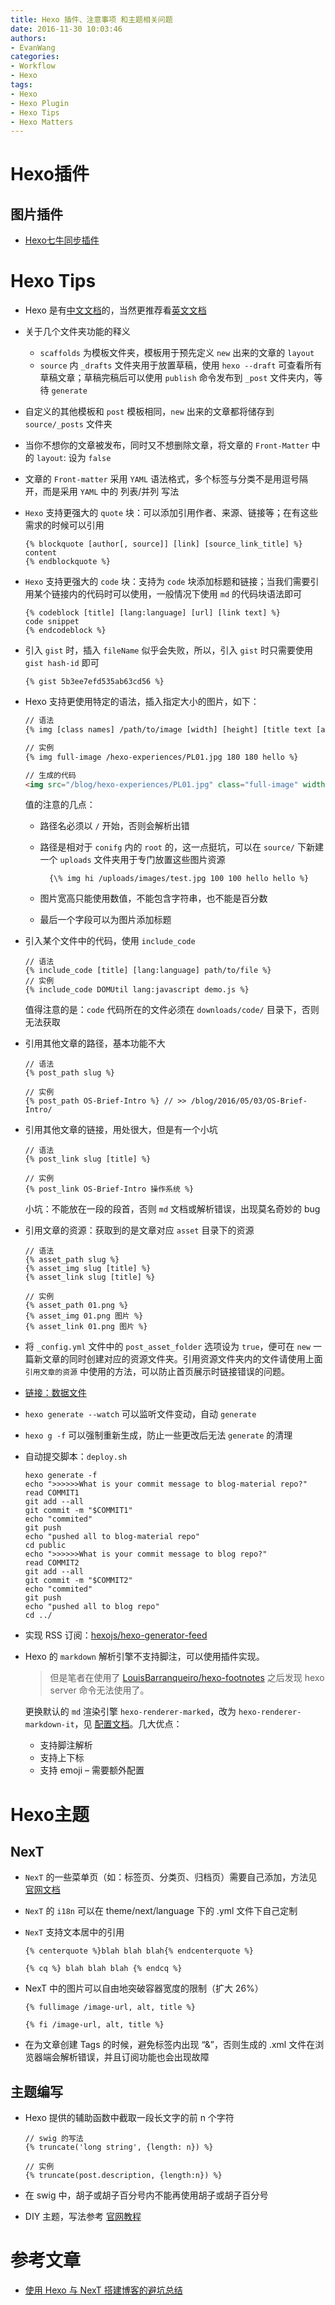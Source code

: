 ```yaml
---
title: Hexo 插件、注意事项 和主题相关问题
date: 2016-11-30 10:03:46
authors:
- EvanWang
categories:
- Workflow
- Hexo
tags:
- Hexo
- Hexo Plugin
- Hexo Tips
- Hexo Matters
---
```


# Hexo插件

## 图片插件

- [Hexo七牛同步插件](https://github.com/gyk001/hexo-qiniu-sync)

<!-- more -->

# Hexo Tips

- Hexo 是有[中文文档](https://hexo.io/zh-cn/docs/)的，当然更推荐看[英文文档](https://hexo.io/docs/)

- 关于几个文件夹功能的释义
  - `scaffolds` 为模板文件夹，模板用于预先定义 `new` 出来的文章的 `layout`
  - `source` 内 `_drafts` 文件夹用于放置草稿，使用 `hexo --draft` 可查看所有草稿文章；草稿完稿后可以使用 `publish` 命令发布到 `_post` 文件夹内，等待 `generate`

- 自定义的其他模板和 `post` 模板相同，`new` 出来的文章都将储存到 `source/_posts` 文件夹

- 当你不想你的文章被发布，同时又不想删除文章，将文章的 `Front-Matter` 中的 `layout`: 设为 `false`

- 文章的 `Front-matter` 采用 `YAML` 语法格式，多个标签与分类不是用逗号隔开，而是采用 `YAML` 中的 列表/并列 写法

- `Hexo` 支持更强大的 `quote` 块：可以添加引用作者、来源、链接等；在有这些需求的时候可以引用

    ```swig
    {% blockquote [author[, source]] [link] [source_link_title] %}
    content
    {% endblockquote %}
    ```

- `Hexo` 支持更强大的 `code` 块：支持为 `code` 块添加标题和链接；当我们需要引用某个链接内的代码时可以使用，一般情况下使用 `md` 的代码块语法即可

    ```swig
    {% codeblock [title] [lang:language] [url] [link text] %}
    code snippet
    {% endcodeblock %}
    ```

- 引入 `gist` 时，插入 `fileName` 似乎会失败，所以，引入 `gist` 时只需要使用 `gist hash-id` 即可

    ```swig
    {% gist 5b3ee7efd535ab63cd56 %}
    ```
- Hexo 支持更使用特定的语法，插入指定大小的图片，如下：

    ```html
    // 语法
    {% img [class names] /path/to/image [width] [height] [title text [alt text]] %}
    
    // 实例
    {% img full-image /hexo-experiences/PL01.jpg 180 180 hello %}

    // 生成的代码
    <img src="/blog/hexo-experiences/PL01.jpg" class="full-image" width="180" height="180" title="hello">
    ```

    值的注意的几点：

    - 路径名必须以 `/` 开始，否则会解析出错
    - 路径是相对于 `conifg` 内的 `root` 的，这一点挺坑，可以在 `source/` 下新建一个 `uploads` 文件夹用于专门放置这些图片资源

            {\% img hi /uploads/images/test.jpg 100 100 hello hello %}
    - 图片宽高只能使用数值，不能包含字符串，也不能是百分数
    - 最后一个字段可以为图片添加标题

- 引入某个文件中的代码，使用 `include_code`

    ```swig
    // 语法
    {% include_code [title] [lang:language] path/to/file %}
    // 实例
    {% include_code DOMUtil lang:javascript demo.js %}
    ```

    值得注意的是：`code` 代码所在的文件必须在 `downloads/code/` 目录下，否则无法获取
    

- 引用其他文章的路径，基本功能不大

    ```swig
    // 语法
    {% post_path slug %}

    // 实例
    {% post_path OS-Brief-Intro %} // >> /blog/2016/05/03/OS-Brief-Intro/
    ```

- 引用其他文章的链接，用处很大，但是有一个小坑

    ```swig
    // 语法
    {% post_link slug [title] %}
    
    // 实例
    {% post_link OS-Brief-Intro 操作系统 %}
    ```
    
    小坑：不能放在一段的段首，否则 `md` 文档或解析错误，出现莫名奇妙的 bug
 
- 引用文章的资源：获取到的是文章对应 `asset` 目录下的资源

    ```swig
    // 语法
    {% asset_path slug %}
    {% asset_img slug [title] %}
    {% asset_link slug [title] %}

    // 实例
    {% asset_path 01.png %}
    {% asset_img 01.png 图片 %}
    {% asset_link 01.png 图片 %}
    ```

- 将 `_config.yml` 文件中的 `post_asset_folder` 选项设为 `true`，便可在 `new` 一篇新文章的同时创建对应的资源文件夹。引用资源文件夹内的文件请使用上面 `引用文章的资源` 中使用的方法，可以防止首页展示时链接错误的问题。

- [链接：数据文件](https://hexo.io/zh-cn/docs/data-files.html)

- `hexo generate --watch` 可以监听文件变动，自动 `generate`

- `hexo g -f` 可以强制重新生成，防止一些更改后无法 `generate` 的清理

- 自动提交脚本：`deploy.sh`

    ```shell
    hexo generate -f
    echo ">>>>>>What is your commit message to blog-material repo?"
    read COMMIT1
    git add --all
    git commit -m "$COMMIT1"
    echo "commited"
    git push
    echo "pushed all to blog-material repo"
    cd public
    echo ">>>>>>What is your commit message to blog repo?"
    read COMMIT2
    git add --all
    git commit -m "$COMMIT2"
    echo "commited"
    git push
    echo "pushed all to blog repo"
    cd ../
    ```

- 实现 RSS 订阅：[hexojs/hexo-generator-feed](https://github.com/hexojs/hexo-generator-feed)

- Hexo 的 `markdown` 解析引擎不支持脚注，可以使用插件实现。

    > 但是笔者在使用了 [LouisBarranqueiro/hexo-footnotes](https://github.com/LouisBarranqueiro/hexo-footnotes) 之后发现 hexo server 命令无法使用了。

    更换默认的 `md` 渲染引擎 `hexo-renderer-marked`，改为 `hexo-renderer-markdown-it`，见 [配置文档](http://yangfch3.com/2016/05/08/hexo-experiences/hexo-renderer-marked-it.txt)。几大优点：
    - 支持脚注解析
    - 支持上下标
    - 支持 emoji – 需要额外配置


# Hexo主题

## NexT

- `NexT` 的一些菜单页（如：标签页、分类页、归档页）需要自己添加，方法见 [官网文档](http://theme-next.iissnan.com/theme-settings.html)

- `NexT` 的 `i18n` 可以在 theme/next/language 下的 .yml 文件下自己定制

- `NexT` 支持文本居中的引用

    ```swig
    {% centerquote %}blah blah blah{% endcenterquote %}

    {% cq %} blah blah blah {% endcq %}
    ```

- NexT 中的图片可以自由地突破容器宽度的限制（扩大 26%）

    ```swig
    {% fullimage /image-url, alt, title %}

    {% fi /image-url, alt, title %}
    ```

- 在为文章创建 Tags 的时候，避免标签内出现 “&”，否则生成的 .xml 文件在浏览器端会解析错误，并且订阅功能也会出现故障

## 主题编写

- Hexo 提供的辅助函数中截取一段长文字的前 n 个字符

    ```swig
    // swig 的写法
    {% truncate('long string', {length: n}) %}

    // 实例
    {% truncate(post.description, {length:n}) %}
    ```
- 在 swig 中，胡子或胡子百分号内不能再使用胡子或胡子百分号

- DIY 主题，写法参考 [官网教程](https://github.com/yangfch3/Dandelion)


# 参考文章

- [使用 Hexo 与 NexT 搭建博客的避坑总结](http://yangfch3.com/2016/05/08/hexo-experiences/)